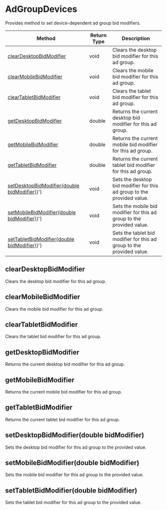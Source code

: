 # AdGroupDevices
Provides method to set device-dependent ad group bid modifiers.

|Method|Return Type|Description|
|-|-|-
[clearDesktopBidModifier]('#clearDesktopBidModifier}')|void|Clears the desktop bid modifier for this ad group.<br />
[clearMobileBidModifier]('#clearMobileBidModifier}')|void|Clears the mobile bid modifier for this ad group.<br />
[clearTabletBidModifier]('#clearTabletBidModifier}')|void|Clears the tablet bid modifier for this ad group.<br />
[getDesktopBidModifier]('#getDesktopBidModifier}')|double|Returns the current desktop bid modifier for this ad group.<br />
[getMobileBidModifier]('#getMobileBidModifier}')|double|Returns the current mobile bid modifier for this ad group.<br />
[getTabletBidModifier]('#getTabletBidModifier}')|double|Returns the current tablet bid modifier for this ad group.<br />
[setDesktopBidModifier(double bidModifier)]('#setDesktopBidModifier-double-bidModifier)}')|void|Sets the desktop bid modifier for this ad group to the provided value.<br />
[setMobileBidModifier(double bidModifier)]('#setMobileBidModifier-double-bidModifier)}')|void|Sets the mobile bid modifier for this ad group to the provided value.<br />
[setTabletBidModifier(double bidModifier)]('#setTabletBidModifier-double-bidModifier)}')|void|Sets the tablet bid modifier for this ad group to the provided value.<br />

<a name="#clearDesktopBidModifier"></a>
## clearDesktopBidModifier
Clears the desktop bid modifier for this ad group.


<a name="#clearMobileBidModifier"></a>
## clearMobileBidModifier
Clears the mobile bid modifier for this ad group.


<a name="#clearTabletBidModifier"></a>
## clearTabletBidModifier
Clears the tablet bid modifier for this ad group.


<a name="#getDesktopBidModifier"></a>
## getDesktopBidModifier
Returns the current desktop bid modifier for this ad group.


<a name="#getMobileBidModifier"></a>
## getMobileBidModifier
Returns the current mobile bid modifier for this ad group.


<a name="#getTabletBidModifier"></a>
## getTabletBidModifier
Returns the current tablet bid modifier for this ad group.


<a name="#setDesktopBidModifier-double-bidModifier)"></a>
## setDesktopBidModifier(double bidModifier)
Sets the desktop bid modifier for this ad group to the provided value.


<a name="#setMobileBidModifier-double-bidModifier)"></a>
## setMobileBidModifier(double bidModifier)
Sets the mobile bid modifier for this ad group to the provided value.


<a name="#setTabletBidModifier-double-bidModifier)"></a>
## setTabletBidModifier(double bidModifier)
Sets the tablet bid modifier for this ad group to the provided value.


